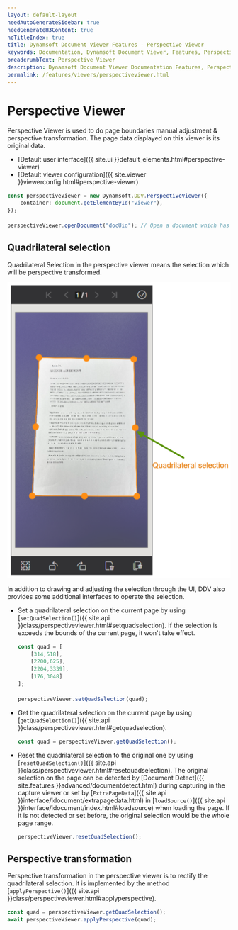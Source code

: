 ```yaml
---
layout: default-layout
needAutoGenerateSidebar: true
needGenerateH3Content: true
noTitleIndex: true
title: Dynamsoft Document Viewer Features - Perspective Viewer
keywords: Documentation, Dynamsoft Document Viewer, Features, Perspective Viewer
breadcrumbText: Perspective Viewer
description: Dynamsoft Document Viewer Documentation Features, Perspective Viewer
permalink: /features/viewers/perspectiveviewer.html
---
```


# Perspective Viewer

Perspective Viewer is used to do page boundaries manual adjustment & perspective transformation. The page data displayed on this viewer is its original data.

- [Default user interface]({{ site.ui }}default_elements.html#perspective-viewer)
- [Default viewer configuration]({{ site.viewer }}viewerconfig.html#perspective-viewer)

```typescript
const perspectiveViewer = new Dynamsoft.DDV.PerspectiveViewer({
    container: document.getElementById("viewer"),
});

perspectiveViewer.openDocument("docUid"); // Open a document which has pages
```

## Quadrilateral selection

Quadrilateral Selection in the perspective viewer means the selection which will be perspective transformed.

![Quad selection](/assets/imgs/quadselection.png)

In addition to drawing and adjusting the selection through the UI, DDV also provides some additional interfaces to operate the selection.

- Set a quadrilateral selection on the current page by using [`setQuadSelection()`]({{ site.api }}class/perspectiveviewer.html#setquadselection). If the selection is exceeds the bounds of the current page, it won't take effect.

    ```typescript
    const quad = [
        [314,518],
        [2200,625],
        [2204,3339],
        [176,3048]
    ];

    perspectiveViewer.setQuadSelection(quad);
    ```

- Get the quadrilateral selection on the current page by using [`getQuadSelection()`]({{ site.api }}class/perspectiveviewer.html#getquadselection).

    ```typescript
    const quad = perspectiveViewer.getQuadSelection();
    ```

- Reset the quadrilateral selection to the original one by using [`resetQuadSelection()`]({{ site.api }}class/perspectiveviewer.html#resetquadselection). The original selection on the page can be detected by [Document Detect]({{ site.features }}advanced/documentdetect.html) during capturing in the capture viewer or set by [`ExtraPageData`]({{ site.api }}interface/idocument/extrapagedata.html) in [`loadSource()`]({{ site.api }}interface/idocument/index.html#loadsource) when loading the page. If it is not detected or set before, the original selection would be the whole page range.

    ```typescript
    perspectiveViewer.resetQuadSelection();
    ```

## Perspective transformation

Perspective transformation in the perspective viewer is to rectify the quadrilateral selection. It is implemented by the method [`applyPerspective()`]({{ site.api }}class/perspectiveviewer.html#applyperspective).

```typescript
const quad = perspectiveViewer.getQuadSelection();
await perspectiveViewer.applyPerspective(quad);
```

